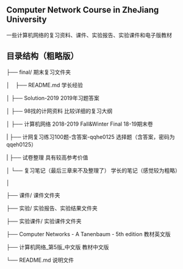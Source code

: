 ## Computer Network Course in ZheJiang University  

一些计算机网络的复习资料、课件、实验报告、实验课件和电子版教材  

## 目录结构（粗略版）  

├── final/                                          期末复习文件夹  

│     ` ` ├── README.md                                   学长经验    

│     ├── Solution-2019                               2019年习题答案  

│     ├── 98找的计网资料                               比较详细的复习大纲  

│     ├── 计算机网络 2018-2019 Fall&Winter Final       18-19期末卷  

|     ├── 计网复习练习100题-含答案-qqhe0125             选择题（含答案，密码为qqeh0125）  

|     ├── 试卷整理                                     具有较高参考价值  

│     └── 复习笔记（最后三章来不及整理了）               学长的笔记（感觉较为粗略）  

│  

├── 课件/                                           课件文件夹  

├── 实验/                                           实验报告、实验结果文件夹  

├── 实验课件/                                       实验课件文件夹  

├── Computer Networks - A Tanenbaum - 5th edition  教材英文版  

├── 计算机网络_第5版_中文版                          教材中文版  

└── README.md                                      说明文件
